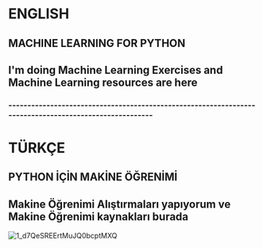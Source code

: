 # ENGLISH
## MACHINE LEARNING FOR PYTHON
## I'm doing Machine Learning Exercises and Machine Learning resources are here
### -------------------------------------------------------------------------------------------------------
# TÜRKÇE
## PYTHON İÇİN MAKİNE ÖĞRENİMİ
## Makine Öğrenimi Alıştırmaları yapıyorum ve Makine Öğrenimi kaynakları burada

![1_d7QeSREErtMuJQ0bcptMXQ](https://user-images.githubusercontent.com/92849974/186729417-5e5c7b23-03a0-4ef8-90ff-f7ee8ceb06bc.gif)
